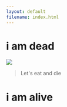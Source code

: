```yaml
---
layout: default
filename: index.html
---
```


# i am dead
[<img src="https://twitter.com/dhirajkmahato/photo">](./another_page.html)
> Let's eat and die

# i am alive


